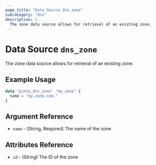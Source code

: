 ```yaml
---
page_title: "Data Source dns_zone"
subcategory: "dns"
description: |-
  The zone data source allows for retrieval of an existing zone.
---
```


# Data Source `dns_zone`

The zone data source allows for retrieval of an existing zone.

## Example Usage

```terraform
data "pinto_dns_zone" "my_zone" {
  name = "my.zone.com."
}
```

## Argument Reference

- `name` - (String, Required) The name of the zone 

## Attributes Reference

- `id` - (String) The ID of the zone
